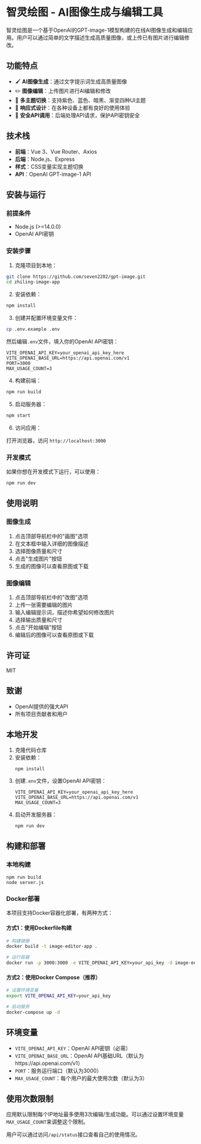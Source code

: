 # 智灵绘图 - AI图像生成与编辑工具

智灵绘图是一个基于OpenAI的GPT-image-1模型构建的在线AI图像生成和编辑应用。用户可以通过简单的文字描述生成高质量图像，或上传已有图片进行编辑修改。

## 功能特点

- 🖌️ **AI图像生成**：通过文字提示词生成高质量图像
- ✏️ **图像编辑**：上传图片进行AI编辑和修改
- 🎨 **多主题切换**：支持紫色、蓝色、暗黑、渐变四种UI主题
- 📱 **响应式设计**：在各种设备上都有良好的使用体验
- 🔐 **安全API调用**：后端处理API请求，保护API密钥安全

## 技术栈

- **前端**：Vue 3、Vue Router、Axios
- **后端**：Node.js、Express
- **样式**：CSS变量实现主题切换
- **API**：OpenAI GPT-image-1 API

## 安装与运行

### 前提条件

- Node.js (>=14.0.0)
- OpenAI API密钥

### 安装步骤

1. 克隆项目到本地：

```bash
git clone https://github.com/seven2202/gpt-image.git
cd zhiling-image-app
```

2. 安装依赖：

```bash
npm install
```

3. 创建并配置环境变量文件：

```bash
cp .env.example .env
```

然后编辑`.env`文件，填入你的OpenAI API密钥：

```
VITE_OPENAI_API_KEY=your_openai_api_key_here
VITE_OPENAI_BASE_URL=https://api.openai.com/v1
PORT=3000
MAX_USAGE_COUNT=3
```

4. 构建前端：

```bash
npm run build
```

5. 启动服务器：

```bash
npm start
```

6. 访问应用：

打开浏览器，访问 `http://localhost:3000`

### 开发模式

如果你想在开发模式下运行，可以使用：

```bash
npm run dev
```

## 使用说明

### 图像生成

1. 点击顶部导航栏中的"画图"选项
2. 在文本框中输入详细的图像描述
3. 选择图像质量和尺寸
4. 点击"生成图片"按钮
5. 生成的图像可以查看原图或下载

### 图像编辑

1. 点击顶部导航栏中的"改图"选项
2. 上传一张需要编辑的图片
3. 输入编辑提示词，描述你希望如何修改图片
4. 选择输出质量和尺寸
5. 点击"开始编辑"按钮
6. 编辑后的图像可以查看原图或下载

## 许可证

MIT

## 致谢

- OpenAI提供的强大API
- 所有项目贡献者和用户

## 本地开发

1. 克隆代码仓库
2. 安装依赖：
   ```
   npm install
   ```
3. 创建`.env`文件，设置OpenAI API密钥：
   ```
   VITE_OPENAI_API_KEY=your_openai_api_key_here
   VITE_OPENAI_BASE_URL=https://api.openai.com/v1
   MAX_USAGE_COUNT=3
   ```
4. 启动开发服务器：
   ```
   npm run dev
   ```

## 构建和部署

### 本地构建

```
npm run build
node server.js
```

### Docker部署

本项目支持Docker容器化部署，有两种方式：

#### 方式1：使用Dockerfile构建

```bash
# 构建镜像
docker build -t image-editor-app .

# 运行容器
docker run -p 3000:3000 -e VITE_OPENAI_API_KEY=your_api_key -d image-editor-app
```

#### 方式2：使用Docker Compose（推荐）

```bash
# 设置环境变量
export VITE_OPENAI_API_KEY=your_api_key

# 启动服务
docker-compose up -d
```

## 环境变量

- `VITE_OPENAI_API_KEY`：OpenAI API密钥（必需）
- `VITE_OPENAI_BASE_URL`：OpenAI API基础URL（默认为https://api.openai.com/v1）
- `PORT`：服务运行端口（默认为3000）
- `MAX_USAGE_COUNT`：每个用户的最大使用次数（默认为3）

## 使用次数限制

应用默认限制每个IP地址最多使用3次编辑/生成功能。可以通过设置环境变量`MAX_USAGE_COUNT`来调整这个限制。

用户可以通过访问`/api/status`接口查看自己的使用情况。
